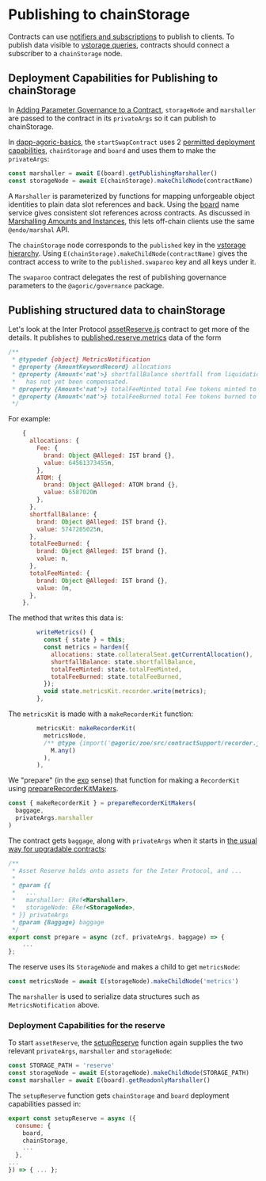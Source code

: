 # Publishing to chainStorage

Contracts can use [notifiers and subscriptions](../js-programming/notifiers)
to publish to clients. To publish data visible to [vstorage queries](../getting-started/contract-rpc#querying-vstorage), contracts should connect
a subscriber to a `chainStorage` node.

## Deployment Capabilities for Publishing to chainStorage

In [Adding Parameter Governance to a Contract](../governance/#adding-parameter-governance-to-a-contract),
`storageNode` and `marshaller` are passed to the contract in its `privateArgs` so it can publish to chainStorage.

In [dapp-agoric-basics](https://github.com/Agoric/dapp-agoric-basics), the `startSwapContract` uses 2 [permitted deployment capabilities](../coreeval/permissions), `chainStorage` and `board` and uses them to make the `privateArgs`:

```js
const marshaller = await E(board).getPublishingMarshaller()
const storageNode = await E(chainStorage).makeChildNode(contractName)
```

A `Marshaller` is parameterized by functions for mapping unforgeable object identities to plain data slot references and back. Using the [board](../integration/name-services#the-board-publishing-under-arbitrary-names) name service gives consistent slot references across contracts.
As discussed in [Marshalling Amounts and Instances](../getting-started/contract-rpc#marshalling-amounts-and-instances), this lets
off-chain clients use the same `@endo/marshal` API.

The `chainStorage` node corresponds to the `published` key in the
[vstorage hierarchy](/reference/vstorage-ref).
Using `E(chainStorage).makeChildNode(contractName)` gives the contract
access to write to the `published.swaparoo` key and all keys under it.

The `swaparoo` contract delegates the rest of publishing governance parameters to the `@agoric/governance` package.

## Publishing structured data to chainStorage

Let's look at the Inter Protocol [assetReserve.js](https://github.com/Agoric/agoric-sdk/blob/agoric-upgrade-13/packages/inter-protocol/src/reserve/assetReserve.js) contract to get more of the details. It publishes to [published.reserve.metrics](https://github.com/Agoric/agoric-sdk/blob/agoric-upgrade-13/packages/inter-protocol/test/reserve/snapshots/test-reserve.js.md) data of the form

```js
/**
 * @typedef {object} MetricsNotification
 * @property {AmountKeywordRecord} allocations
 * @property {Amount<'nat'>} shortfallBalance shortfall from liquidation that
 *   has not yet been compensated.
 * @property {Amount<'nat'>} totalFeeMinted total Fee tokens minted to date
 * @property {Amount<'nat'>} totalFeeBurned total Fee tokens burned to date
 */
```

For example:

```js
    {
      allocations: {
        Fee: {
          brand: Object @Alleged: IST brand {},
          value: 64561373455n,
        },
        ATOM: {
          brand: Object @Alleged: ATOM brand {},
          value: 6587020n
        },
      },
      shortfallBalance: {
        brand: Object @Alleged: IST brand {},
        value: 5747205025n,
      },
      totalFeeBurned: {
        brand: Object @Alleged: IST brand {},
        value: n,
      },
      totalFeeMinted: {
        brand: Object @Alleged: IST brand {},
        value: 0n,
      },
    },
```

The method that writes this data is:

```js
        writeMetrics() {
          const { state } = this;
          const metrics = harden({
            allocations: state.collateralSeat.getCurrentAllocation(),
            shortfallBalance: state.shortfallBalance,
            totalFeeMinted: state.totalFeeMinted,
            totalFeeBurned: state.totalFeeBurned,
          });
          void state.metricsKit.recorder.write(metrics);
        },
```

The `metricsKit` is made with a `makeRecorderKit` function:

```js
        metricsKit: makeRecorderKit(
          metricsNode,
          /** @type {import('@agoric/zoe/src/contractSupport/recorder.js').TypedMatcher<MetricsNotification>} */ (
            M.any()
          ),
        ),
```

We "prepare" (in the [exo](https://endojs.github.io/endo/modules/_endo_exo.html) sense) that function for making
a `RecorderKit` using [prepareRecorderKitMakers](/reference/zoe-api/zoe-helpers#preparerecorderkitmakers-baggage-marshaller).

```js
const { makeRecorderKit } = prepareRecorderKitMakers(
  baggage,
  privateArgs.marshaller
)
```

The contract gets `baggage`, along with `privateArgs` when it starts in
[the usual way for upgradable contracts](./contract-upgrade.html#upgradable-declaration):

```js
/**
 * Asset Reserve holds onto assets for the Inter Protocol, and ...
 *
 * @param {{
 *   ...
 *   marshaller: ERef<Marshaller>,
 *   storageNode: ERef<StorageNode>,
 * }} privateArgs
 * @param {Baggage} baggage
 */
export const prepare = async (zcf, privateArgs, baggage) => {
    ...
};
```

The reserve uses its `StorageNode` and makes a child to get `metricsNode`:

```js
const metricsNode = await E(storageNode).makeChildNode('metrics')
```

The `marshaller` is used to serialize data structures such as `MetricsNotification` above.

### Deployment Capabilities for the reserve

To start `assetReserve`, the [setupReserve](https://github.com/Agoric/agoric-sdk/blob/agoric-upgrade-13/packages/inter-protocol/src/proposals/econ-behaviors.js#L76) function again supplies
the two relevant `privateArgs`, `marshaller` and `storageNode`:

```js
const STORAGE_PATH = 'reserve'
const storageNode = await E(storageNode).makeChildNode(STORAGE_PATH)
const marshaller = await E(board).getReadonlyMarshaller()
```

The `setupReserve` function gets `chainStorage` and `board` deployment capabilities passed in:

```js
export const setupReserve = async ({
  consume: {
    board,
    chainStorage,
    ...
  },
...
}) => { ... };
```
